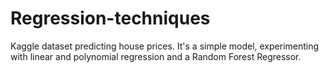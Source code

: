 # Regression-techniques
Kaggle dataset predicting house prices. It's a simple model, experimenting with linear and polynomial regression and a Random Forest Regressor.
